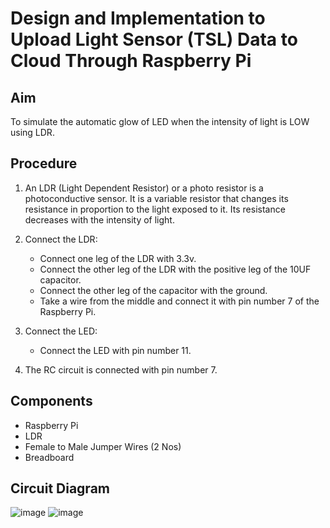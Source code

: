 # Design and Implementation to Upload Light Sensor (TSL) Data to Cloud Through Raspberry Pi

## Aim
To simulate the automatic glow of LED when the intensity of light is LOW using LDR.

## Procedure

1. An LDR (Light Dependent Resistor) or a photo resistor is a photoconductive sensor. It is a variable resistor that changes its resistance in proportion to the light exposed to it. Its resistance decreases with the intensity of light.

2. Connect the LDR:
    - Connect one leg of the LDR with 3.3v.
    - Connect the other leg of the LDR with the positive leg of the 10UF capacitor.
    - Connect the other leg of the capacitor with the ground.
    - Take a wire from the middle and connect it with pin number 7 of the Raspberry Pi.

3. Connect the LED:
    - Connect the LED with pin number 11.

4. The RC circuit is connected with pin number 7.

## Components
- Raspberry Pi
- LDR
- Female to Male Jumper Wires (2 Nos)
- Breadboard

## Circuit Diagram

![image](https://github.com/sohansai/internet-of-things/assets/76840110/26fe4ba0-6b43-4232-9308-ab90ffc97bc9)
![image](https://github.com/sohansai/internet-of-things/assets/76840110/a7ec2d81-4cba-4d24-b592-77cc604841e1)


